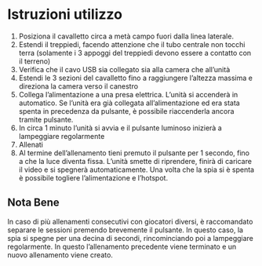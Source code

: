 # Istruzioni utilizzo
1. Posiziona il cavalletto circa a metà campo fuori dalla linea laterale.
2. Estendi il treppiedi, facendo attenzione che il tubo centrale non tocchi
terra (solamente i 3 appoggi del treppiedi devono essere a contatto con il
terreno)
3. Verifica che il cavo USB sia collegato sia alla camera che all’unità
4. Estendi le 3 sezioni del cavalletto fino a raggiungere l’altezza massima e
direziona la camera verso il canestro
5. Collega l’alimentazione a una presa elettrica. L’unità si accenderà in
automatico. Se l’unità era già collegata all’alimentazione ed era stata
spenta in precedenza da pulsante, è possibile riaccenderla ancora tramite
pulsante.
6. In circa 1 minuto l’unità si avvia e il pulsante luminoso inizierà a
lampeggiare regolarmente
7. Allenati
8. Al termine dell’allenamento tieni premuto il pulsante per 1 secondo, fino a che la
luce diventa fissa. L’unità smette di riprendere, finirà di caricare il video e
si spegnerà automaticamente. Una volta che la spia si è spenta è possibile
togliere l’alimentazione e l’hotspot.

## Nota Bene
In caso di più allenamenti consecutivi con giocatori diversi, è raccomandato separare le sessioni premendo brevemente il pulsante. In questo caso, la spia
si spegne per una decina di secondi, rincominciando poi a lampeggiare
regolarmente. In questo l’allenamento precedente viene terminato e un nuovo allenamento viene creato.

